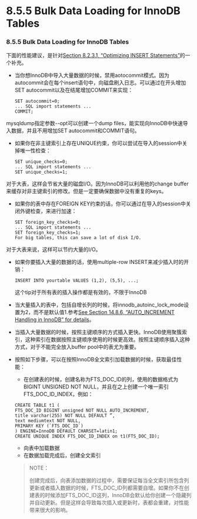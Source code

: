 #  8.5.5 Bulk Data Loading for InnoDB Tables

### 8.5.5 Bulk Data Loading for InnoDB Tables

下面的性能建议，是针对[Section 8.2.3.1, “Optimizing INSERT Statements”](TODO)的一个补充。

* 当你想InnoDB中导入大量数据的时候，禁用aotocommit模式。因为autocommit会在每个insert语句中，向磁盘刷入日志。可以通过在开头增加SET autocommit以及在结尾增加COMMIT来实现：

	```
	SET autocommit=0;
	... SQL import statements ...
	COMMIT;
	```

mysqldump指定参数--opt可以创建一个dump files，能实现向InnoDB中快速导入数据，并且不用增加SET autocommit和COMMIT语句。

* 如果你在非主键索引上存在UNIQUE约束，你可以尝试在导入的session中关掉唯一性检查：

	```
	SET unique_checks=0;
	... SQL import statements ...
	SET unique_checks=1;
	```

对于大表，这样会节省大量的磁盘I/O。因为InnoDB可以利用他的change buffer来缓存对非主键索引的修改。但是一定要确保数据中没有重复的keys。

* 如果你的表中存在FOREIGN KEY约束的话，你可以通过在导入的session中关闭外键检查，来进行加速：

	```
	SET foreign_key_checks=0;
	... SQL import statements ...
	SET foreign_key_checks=1;
	For big tables, this can save a lot of disk I/O.
	```

 对于大表来说，这样可以节约大量的I/O。
 
* 如果你要插入大量的数据的话，使用multiple-row INSERT来减少插入时的开销：

	```
	INSERT INTO yourtable VALUES (1,2), (5,5), ...;
	```

  这个tip对于所有表的插入操作都是有效的，不限于InnoDB
 
* 当大量插入的表中，包括自增长列的时候，将innodb_autoinc_lock_mode设置为2，而不是默认值1.参考[See Section 14.8.6, “AUTO_INCREMENT Handling in InnoDB” for details](TODO)。

* 当插入大量数据的时候，按照主键顺序的方式插入更快。InnoDB使用聚簇索引，这种索引在数据按照主键顺序使用的时候更高效。按照主键顺序插入这种方式，对于不能完全放入buffer pool中的表尤为重要。

* 按照如下步骤，可以在按照InnoDB全文索引加载数据的时候，获取最佳性能：

	* 在创建表的时候，创建名称为FTS_DOC_ID的列，使用的数据格式为BIGINT UNSIGNED NOT NULL，并且在之上创建一个唯一索引FTS_DOC_ID_INDEX，例如：
	
	```
	CREATE TABLE t1 (
	FTS_DOC_ID BIGINT unsigned NOT NULL AUTO_INCREMENT,
	title varchar(255) NOT NULL DEFAULT ”,
	text mediumtext NOT NULL,
	PRIMARY KEY (`FTS_DOC_ID`)
	) ENGINE=InnoDB DEFAULT CHARSET=latin1;
	CREATE UNIQUE INDEX FTS_DOC_ID_INDEX on t1(FTS_DOC_ID);
	```
	* 向表中加载数据
	* 在数据加载完成后，创建全文索引

	> NOTE：
	>
	> 创建完成后，向表添加数据的过程中，需要保证每当全文索引所包含列更新或者插入数据的时候，FTS_DOC_ID列都需要自增。如果你不在创建表的时候添加FTS_DOC_ID这列，InnoDB会默认给你创建一个隐藏列并自动更新。但是这样会导致每次插入或更新时，表都会重建，对性能带来很大的影响。